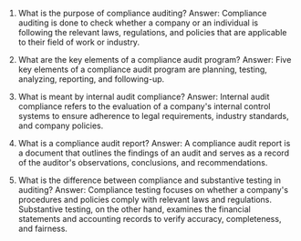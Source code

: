 1. What is the purpose of compliance auditing?
Answer: Compliance auditing is done to check whether a company or an individual is following the relevant laws, regulations, and policies that are applicable to their field of work or industry.

2. What are the key elements of a compliance audit program?
Answer: Five key elements of a compliance audit program are planning, testing, analyzing, reporting, and following-up.

3. What is meant by internal audit compliance?
Answer: Internal audit compliance refers to the evaluation of a company's internal control systems to ensure adherence to legal requirements, industry standards, and company policies.

4. What is a compliance audit report?
Answer: A compliance audit report is a document that outlines the findings of an audit and serves as a record of the auditor's observations, conclusions, and recommendations.

5. What is the difference between compliance and substantive testing in auditing?
Answer: Compliance testing focuses on whether a company's procedures and policies comply with relevant laws and regulations. Substantive testing, on the other hand, examines the financial statements and accounting records to verify accuracy, completeness, and fairness.